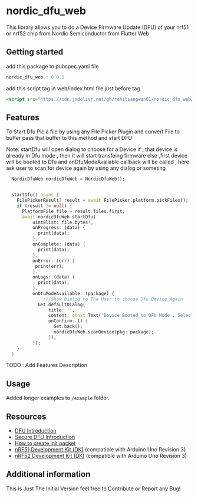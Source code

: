 # nordic_dfu_web

This library allows you to do a Device Firmware Update (DFU) of your nrf51 or nrf52 chip from Nordic Semiconductor from Flutter Web

## Getting started

add this package to pubspec.yaml file

```dart
nordic_dfu_web : 0.0.1
```

add this script tag in web/index.html file just before </head> tag

```html
<script src="https://cdn.jsdelivr.net/gh/rohitsangwan01/nordic_dfu_web/ble.js" defer></script> 
```

## Features

To Start Dfu Pic a file by using any File Picker Plugin and convert File to buffer
pass that buffer to this method and start DFU

Note: startDfu will open dialog to choose for a Device
if , that device is already in Dfu mode , then it will start transfeing firmware
else ,first device will be booted to Dfu and onDfuModeAvailable callback will be called , here ask user to
scan for device again by using any dialog or someting

```dart
  NordicDfuWeb nordicDfuWeb = NordicDfuWeb();


  startDfu() async {
    FilePickerResult? result = await FilePicker.platform.pickFiles();
    if (result != null) {
      PlatformFile file = result.files.first;
      await nordicDfuWeb.startDfu(
          uint8list: file.bytes!,
          onProgress: (data) {
            print(data);
          },
          onComplete: (data) {
            print(data);
          },
          onError: (err) {
           print(err);
          },
          onLogs: (data) {
            print(data);
          },
          onDfuModeAvailable: (package) {
              ///Show Dialog to The User to choose Dfu Device Again
            Get.defaultDialog(
                title: '',
                content: const Text('Device Booted to DFU Mode , Select Again'),
                onConfirm: () {
                  Get.back();
                  nordicDfuWeb.scanDevice(pkg: package);
                });
          });
    }
  }
```

TODO : Add Features Description

## Usage

Added longer examples to `/example` folder.

## Resources

- [DFU Introduction](https://infocenter.nordicsemi.com/topic/com.nordic.infocenter.sdk5.v11.0.0/examples_ble_dfu.html?cp=6_0_0_4_3_1 "BLE Bootloader/DFU")
- [Secure DFU Introduction](https://infocenter.nordicsemi.com/topic/com.nordic.infocenter.sdk5.v12.0.0/ble_sdk_app_dfu_bootloader.html?cp=4_0_0_4_3_1 "BLE Secure DFU Bootloader")
- [How to create init packet](https://github.com/NordicSemiconductor/Android-nRF-Connect/tree/master/init%20packet%20handling "Init packet handling")
- [nRF51 Development Kit (DK)](https://www.nordicsemi.com/eng/Products/nRF51-DK "nRF51 DK") (compatible with Arduino Uno Revision 3)
- [nRF52 Development Kit (DK)](https://www.nordicsemi.com/eng/Products/Bluetooth-Smart-Bluetooth-low-energy/nRF52-DK "nRF52 DK") (compatible with Arduino Uno Revision 3)

## Additional information

This is Just The Initial Version feel free to Contribute or Report any Bug!
